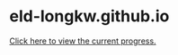 # eld-longkw.github.io
<a href="https://eld-longkw.github.io">Click here to view the current progress.</a>
